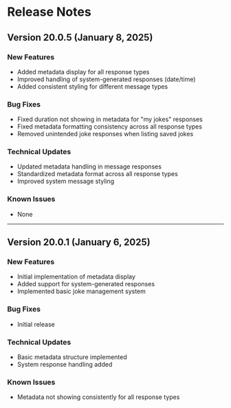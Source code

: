 # Release Notes

## Version 20.0.5 (January 8, 2025)
### New Features
- Added metadata display for all response types
- Improved handling of system-generated responses (date/time)
- Added consistent styling for different message types

### Bug Fixes
- Fixed duration not showing in metadata for "my jokes" responses
- Fixed metadata formatting consistency across all response types
- Removed unintended joke responses when listing saved jokes

### Technical Updates
- Updated metadata handling in message responses
- Standardized metadata format across all response types
- Improved system message styling

### Known Issues
- None

---

## Version 20.0.1 (January 6, 2025)
### New Features
- Initial implementation of metadata display
- Added support for system-generated responses
- Implemented basic joke management system

### Bug Fixes
- Initial release

### Technical Updates
- Basic metadata structure implemented
- System response handling added

### Known Issues
- Metadata not showing consistently for all response types
